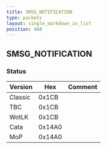 ```yaml
---
title: SMSG_NOTIFICATION
type: packets
layout: single_markdown_in_list
position: 460
---
```


## SMSG_NOTIFICATION

### Status

Version    | Hex        | Comment
---------- | ---------- | ---------- 
Classic    | 0x1CB      | 
TBC        | 0x1CB      | 
WotLK      | 0x1CB      | 
Cata       | 0x14A0     | 
MoP        | 0x14A0     | 